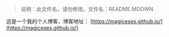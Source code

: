 >说明：此文件名，请勿修改。文件名：README.MDOWN

这是一个我的个人博客，博客地址： [https://magiceses.github.io/](https://magiceses.github.io/)

